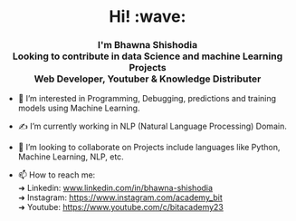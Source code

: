 <h1 align='center'> Hi! :wave:</h1>
<h3 align='center'>I'm Bhawna Shishodia<br>Looking to contribute in data Science and machine Learning Projects<br>Web Developer, Youtuber & Knowledge Distributer</h3>

- 👀 I’m interested in Programming, Debugging, predictions and training models using Machine Learning.

- &#x270D; I’m currently working in NLP (Natural Language Processing) Domain.

- 💞️ I’m looking to collaborate on Projects include languages like Python, Machine Learning, NLP, etc.

- 📫 How to reach me:<br>
      &#x279C; Linkedin: www.linkedin.com/in/bhawna-shishodia <br>
      &#x279C; Instagram: https://www.instagram.com/academy_bit<br>
      &#x279C; Youtube: https://www.youtube.com/c/bitacademy23

<!---
BhawnaShishodia2223/BhawnaShishodia2223 is a ✨ special ✨ repository because its `README.md` (this file) appears on your GitHub profile.
You can click the Preview link to take a look at your changes.
--->
